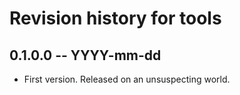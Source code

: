 # Revision history for tools

## 0.1.0.0 -- YYYY-mm-dd

* First version. Released on an unsuspecting world.
